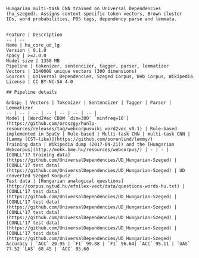     Hungarian multi-task CNN trained on Universal Dependencies (hu_szeged). Assigns context-specific token vectors, Brown cluster IDs, word probabilities, POS tags, dependency parse and lemmata.
    
    
    Feature | Description
    -- | --
    Name | hu_core_ud_lg
    Version | 0.1.0
    spaCy | >=2.0.0
    Model size | 1350 MB
    Pipeline | tokenizer, sentencizer, tagger, parser, lemmatizer
    Vectors | 1140008 unique vectors (300 dimensions)
    Sources | Universal Dependencies, Szeged Corpus, Web Corpus, Wikipedia
    License | CC BY-NC-SA 4.0
    
    ## Pipeline details
    
    &nbsp; | Vectors | Tokenizer | Sentencizer | Tagger | Parser | Lemmatizer 
    -- | -- | -- | -- | -- | -- | -- |
    Model | [Word2Vec CBOW `dim=300` `minfreq=10`](https://github.com/oroszgy/hunlp-resources/releases/tag/webcorpuswiki_word2vec_v0.1) | Rule-based implemented in SpaCy | Rule-based | Multi-task CNN | multi-task CNN | [Lemmy (CST-like)](https://github.com/sorenlind/lemmy/)
    Training data | Wikipedia dump (2017-04-21)) and the [Hungarian Webcorpus](http://mokk.bme.hu/resources/webcorpus/) | - | - | [CONLL'17 training data](https://github.com/UniversalDependencies/UD_Hungarian-Szeged) | [CONLL'17 test data](https://github.com/UniversalDependencies/UD_Hungarian-Szeged) | UD converted Szeged Korpusz
    Test data | [Hungarian analogical questions](http://corpus.nytud.hu/efnilex-vect/data/questions-words-hu.txt) | [CONLL'17 test data](https://github.com/UniversalDependencies/UD_Hungarian-Szeged) | [CONLL'17 test data](https://github.com/UniversalDependencies/UD_Hungarian-Szeged) | [CONLL'17 test data](https://github.com/UniversalDependencies/UD_Hungarian-Szeged) | [CONLL'17 test data](https://github.com/UniversalDependencies/UD_Hungarian-Szeged) | [CONLL'17 test data](https://github.com/UniversalDependencies/UD_Hungarian-Szeged) 
    Accuracy | `ACC` 20.95 | `F1` 99.88 | `F1` 96.64| `ACC` 95.11 | `UAS` 77.52 `LAS` 68.45 | `ACC` 95.60
    
